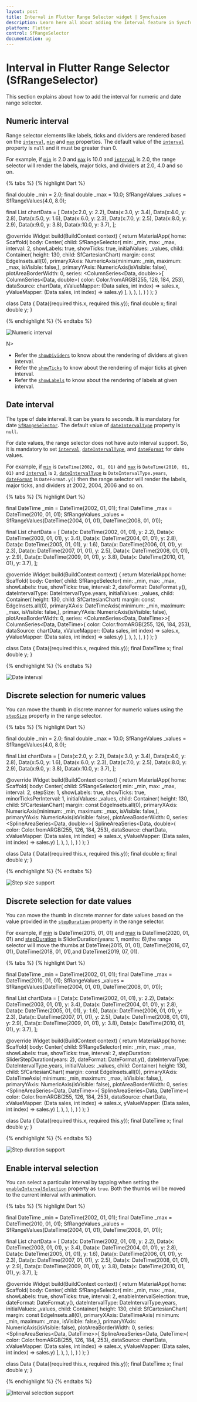 ```yaml
---
layout: post
title: Interval in Flutter Range Selector widget | Syncfusion
description: Learn here all about adding the Interval feature in Syncfusion Flutter Range Selector (SfRangeSelector) widget and more.
platform: Flutter
control: SfRangeSelector
documentation: ug
---
```


# Interval in Flutter Range Selector (SfRangeSelector)
This section explains about how to add the interval for numeric and date range selector.

## Numeric interval

Range selector elements like labels, ticks and dividers are rendered based on the [`interval`](https://pub.dev/documentation/syncfusion_flutter_sliders/latest/sliders/SfRangeSelector/interval.html), [`min`](https://pub.dev/documentation/syncfusion_flutter_sliders/latest/sliders/SfRangeSelector/min.html) and [`max`](https://pub.dev/documentation/syncfusion_flutter_sliders/latest/sliders/SfRangeSelector/max.html) properties. The default value of the [`interval`](https://pub.dev/documentation/syncfusion_flutter_sliders/latest/sliders/SfRangeSelector/interval.html) property is `null` and it must be greater than 0.

For example, if [`min`](https://pub.dev/documentation/syncfusion_flutter_sliders/latest/sliders/SfRangeSelector/min.html) is 2.0 and [`max`](https://pub.dev/documentation/syncfusion_flutter_sliders/latest/sliders/SfRangeSelector/max.html) is 10.0 and [`interval`](https://pub.dev/documentation/syncfusion_flutter_sliders/latest/sliders/SfRangeSelector/interval.html) is 2.0, the range selector will render the labels, major ticks, and dividers at 2.0, 4.0 and so on.

{% tabs %}
{% highlight Dart %}

final double _min = 2.0;
final double _max = 10.0;
SfRangeValues _values = SfRangeValues(4.0, 8.0);

final List<Data> chartData = <Data>[
    Data(x:2.0, y: 2.2),
    Data(x:3.0, y: 3.4),
    Data(x:4.0, y: 2.8),
    Data(x:5.0, y: 1.6),
    Data(x:6.0, y: 2.3),
    Data(x:7.0, y: 2.5),
    Data(x:8.0, y: 2.9),
    Data(x:9.0, y: 3.8),
    Data(x:10.0, y: 3.7),
];

@override
Widget build(BuildContext context) {
  return MaterialApp(
      home: Scaffold(
          body: Center(
              child: SfRangeSelector(
                    min: _min,
                    max: _max,
                    interval: 2,
                    showLabels: true,
                    showTicks: true,
                    initialValues: _values,
                    child: Container(
                    height: 130,
                    child: SfCartesianChart(
                        margin: const EdgeInsets.all(0),
                        primaryXAxis: NumericAxis(minimum: _min,
                            maximum: _max,
                            isVisible: false,),
                        primaryYAxis: NumericAxis(isVisible: false),
                        plotAreaBorderWidth: 0,
                        series: <ColumnSeries<Data, double>>[
                            ColumnSeries<Data, double>(
                                color: Color.fromARGB(255, 126, 184, 253),
                                dataSource: chartData,
                                    xValueMapper: (Data sales, int index) => sales.x,
                                    yValueMapper: (Data sales, int index) => sales.y)
                            ],
                        ),
                   ),
              ),
          )
      )
  );
}

class Data {
  Data({required this.x, required this.y});
  final double x;
  final double y;
}

{% endhighlight %}
{% endtabs %}

![Numeric interval](images/interval/numeric_interval.png)

N>
* Refer the [`showDividers`](https://pub.dev/documentation/syncfusion_flutter_sliders/latest/sliders/SfRangeSelector/showDividers.html) to know about the rendering of dividers at given interval.
* Refer the [`showTicks`](https://pub.dev/documentation/syncfusion_flutter_sliders/latest/sliders/SfRangeSelector/showTicks.html) to know about the rendering of major ticks at given interval.
* Refer the [`showLabels`](https://pub.dev/documentation/syncfusion_flutter_sliders/latest/sliders/SfRangeSelector/showLabels.html) to know about the rendering of labels at given interval.

## Date interval

The type of date interval. It can be years to seconds. It is mandatory for date [`SfRangeSelector`](https://pub.dev/documentation/syncfusion_flutter_sliders/latest/sliders/SfRangeSelector-class.html). The default value of [`dateIntervalType`](https://pub.dev/documentation/syncfusion_flutter_sliders/latest/sliders/SfRangeSelector/dateIntervalType.html) property is `null`.

For date values, the range selector does not have auto interval support. So, it is mandatory to set [`interval`](https://pub.dev/documentation/syncfusion_flutter_sliders/latest/sliders/SfRangeSelector/interval.html), [`dateIntervalType`](https://pub.dev/documentation/syncfusion_flutter_sliders/latest/sliders/SfRangeSelector/dateIntervalType.html), and [`dateFormat`](https://pub.dev/documentation/syncfusion_flutter_sliders/latest/sliders/SfRangeSelector/dateFormat.html) for date values.

For example, if [`min`](https://pub.dev/documentation/syncfusion_flutter_sliders/latest/sliders/SfRangeSelector/min.html) is `DateTime(2002, 01, 01)` and [`max`](https://pub.dev/documentation/syncfusion_flutter_sliders/latest/sliders/SfRangeSelector/max.html) is `DateTime(2010, 01, 01)` and [`interval`](https://pub.dev/documentation/syncfusion_flutter_sliders/latest/sliders/SfRangeSelector/interval.html) is `2`, [`dateIntervalType`](https://pub.dev/documentation/syncfusion_flutter_sliders/latest/sliders/SfRangeSelector/dateIntervalType.html) is `DateIntervalType.years`, [`dateFormat`](https://pub.dev/documentation/syncfusion_flutter_sliders/latest/sliders/SfRangeSelector/dateFormat.html) is `DateFormat.y()` then the range selector will render the labels, major ticks, and dividers at 2002, 2004, 2006 and so on.

{% tabs %}
{% highlight Dart %}

final DateTime _min = DateTime(2002, 01, 01);
final DateTime _max = DateTime(2010, 01, 01);
SfRangeValues _values = SfRangeValues(DateTime(2004, 01, 01), DateTime(2008, 01, 01));

final List<Data> chartData = <Data>[
    Data(x: DateTime(2002, 01, 01), y: 2.2),
    Data(x: DateTime(2003, 01, 01), y: 3.4),
    Data(x: DateTime(2004, 01, 01), y: 2.8),
    Data(x: DateTime(2005, 01, 01), y: 1.6),
    Data(x: DateTime(2006, 01, 01), y: 2.3),
    Data(x: DateTime(2007, 01, 01), y: 2.5),
    Data(x: DateTime(2008, 01, 01), y: 2.9),
    Data(x: DateTime(2009, 01, 01), y: 3.8),
    Data(x: DateTime(2010, 01, 01), y: 3.7),
];

@override
Widget build(BuildContext context) {
  return MaterialApp(
      home: Scaffold(
          body: Center(
              child: SfRangeSelector(
                    min: _min,
                    max: _max,
                    showLabels: true,
                    showTicks: true,
                    interval: 2,
                    dateFormat: DateFormat.y(),
                    dateIntervalType: DateIntervalType.years,
                    initialValues: _values,
                    child: Container(
                    height: 130,
                    child: SfCartesianChart(
                        margin: const EdgeInsets.all(0),
                        primaryXAxis: DateTimeAxis(
                            minimum: _min,
                            maximum: _max,
                            isVisible: false,),
                        primaryYAxis: NumericAxis(isVisible: false),
                        plotAreaBorderWidth: 0,
                        series: <ColumnSeries<Data, DateTime>>[
                            ColumnSeries<Data, DateTime>(
                                color: Color.fromARGB(255, 126, 184, 253),
                                dataSource: chartData,
                                xValueMapper: (Data sales, int index) => sales.x,
                                yValueMapper: (Data sales, int index) => sales.y)
                            ],
                        ),
                   ),
              ),
          )
      )
  );
}

class Data {
  Data({required this.x, required this.y});
  final DateTime x;
  final double y;
}

{% endhighlight %}
{% endtabs %}

![Date interval](images/interval/date_interval.png)

## Discrete selection for numeric values

You can move the thumb in discrete manner for numeric values using the [`stepSize`](https://pub.dev/documentation/syncfusion_flutter_sliders/latest/sliders/SfRangeSelector/stepSize.html) property in the range selector.

{% tabs %}
{% highlight Dart %}

final double _min = 2.0;
final double _max = 10.0;
SfRangeValues _values = SfRangeValues(4.0, 8.0);

final List<Data> chartData = <Data>[
    Data(x:2.0, y: 2.2),
    Data(x:3.0, y: 3.4),
    Data(x:4.0, y: 2.8),
    Data(x:5.0, y: 1.6),
    Data(x:6.0, y: 2.3),
    Data(x:7.0, y: 2.5),
    Data(x:8.0, y: 2.9),
    Data(x:9.0, y: 3.8),
    Data(x:10.0, y: 3.7),
];

@override
Widget build(BuildContext context) {
  return MaterialApp(
      home: Scaffold(
          body: Center(
              child: SfRangeSelector(
                    min: _min,
                    max: _max,
                    interval: 2,
                    stepSize: 1,
                    showLabels: true,
                    showTicks: true,
                    minorTicksPerInterval: 1,
                    initialValues: _values,
                    child: Container(
                    height: 130,
                    child: SfCartesianChart(
                        margin: const EdgeInsets.all(0),
                        primaryXAxis: NumericAxis(minimum: _min,
                            maximum: _max,
                            isVisible: false,),
                        primaryYAxis: NumericAxis(isVisible: false),
                        plotAreaBorderWidth: 0,
                        series: <SplineAreaSeries<Data, double>>[
                            SplineAreaSeries<Data, double>(
                                color: Color.fromARGB(255, 126, 184, 253),
                                dataSource: chartData,
                                    xValueMapper: (Data sales, int index) => sales.x,
                                    yValueMapper: (Data sales, int index) => sales.y)
                            ],
                        ),
                   ),
              ),
          )
      )
  );
}

class Data {
  Data({required this.x, required this.y});
  final double x;
  final double y;
}

{% endhighlight %}
{% endtabs %}

![Step size support](images/interval/selector-step-size-support.gif)

## Discrete selection for date values

You can move the thumb in discrete manner for date values based on the value provided in the [`stepDuration`](https://pub.dev/documentation/syncfusion_flutter_sliders/latest/sliders/SfRangeSelector/stepDuration.html) property in the range selector.

For example, if [min](https://pub.dev/documentation/syncfusion_flutter_sliders/latest/sliders/SfRangeSelector/min.html) is DateTime(2015, 01, 01) and [max](https://pub.dev/documentation/syncfusion_flutter_sliders/latest/sliders/SfRangeSelector/max.html) is DateTime(2020, 01, 01) and [stepDuration](https://pub.dev/documentation/syncfusion_flutter_sliders/latest/sliders/SfRangeSelector/stepDuration.html) is SliderDuration(years: 1, months: 6),the range selector will move the thumbs at DateTime(2015, 01, 01), DateTime(2016, 07, 01), DateTime(2018, 01, 01),and DateTime(2019, 07, 01).

{% tabs %}
{% highlight Dart %}

final DateTime _min = DateTime(2002, 01, 01);
final DateTime _max = DateTime(2010, 01, 01);
SfRangeValues _values = SfRangeValues(DateTime(2004, 01, 01), DateTime(2008, 01, 01));

final List<Data> chartData = <Data>[
  Data(x: DateTime(2002, 01, 01), y: 2.2),
  Data(x: DateTime(2003, 01, 01), y: 3.4),
  Data(x: DateTime(2004, 01, 01), y: 2.8),
  Data(x: DateTime(2005, 01, 01), y: 1.6),
  Data(x: DateTime(2006, 01, 01), y: 2.3),
  Data(x: DateTime(2007, 01, 01), y: 2.5),
  Data(x: DateTime(2008, 01, 01), y: 2.9),
  Data(x: DateTime(2009, 01, 01), y: 3.8),
  Data(x: DateTime(2010, 01, 01), y: 3.7),
];

@override
Widget build(BuildContext context) {
  return MaterialApp(
      home: Scaffold(
          body: Center(
            child: SfRangeSelector(
              min: _min,
              max: _max,
              showLabels: true,
              showTicks: true,
              interval: 2,
              stepDuration: SliderStepDuration(years: 2),
              dateFormat: DateFormat.y(),
              dateIntervalType: DateIntervalType.years,
              initialValues: _values,
              child: Container(
                height: 130,
                child: SfCartesianChart(
                  margin: const EdgeInsets.all(0),
                  primaryXAxis: DateTimeAxis(
                    minimum: _min,
                    maximum: _max,
                    isVisible: false,),
                  primaryYAxis: NumericAxis(isVisible: false),
                  plotAreaBorderWidth: 0,
                  series: <SplineAreaSeries<Data, DateTime>>[
                    SplineAreaSeries<Data, DateTime>(
                       color: Color.fromARGB(255, 126, 184, 253),
                       dataSource: chartData,
                       xValueMapper: (Data sales, int index) => sales.x,
                       yValueMapper: (Data sales, int index) => sales.y)
                  ],
                ),
              ),
            ),
          )
      )
  );
}

class Data {
  Data({required this.x, required this.y});
  final DateTime x;
  final double y;
}

{% endhighlight %}
{% endtabs %}

![Step duration support](images/interval/selector-step-duration-support.gif)

## Enable interval selection

You can select a particular interval by tapping when setting the [`enableIntervalSelection`](https://pub.dev/documentation/syncfusion_flutter_sliders/latest/sliders/SfRangeSelector/enableIntervalSelection.html) property as `true`. Both the thumbs will be moved to the current interval with animation.

{% tabs %}
{% highlight Dart %}

final DateTime _min = DateTime(2002, 01, 01);
final DateTime _max = DateTime(2010, 01, 01);
SfRangeValues _values = SfRangeValues(DateTime(2004, 01, 01), DateTime(2008, 01, 01));

final List<Data> chartData = <Data>[
  Data(x: DateTime(2002, 01, 01), y: 2.2),
  Data(x: DateTime(2003, 01, 01), y: 3.4),
  Data(x: DateTime(2004, 01, 01), y: 2.8),
  Data(x: DateTime(2005, 01, 01), y: 1.6),
  Data(x: DateTime(2006, 01, 01), y: 2.3),
  Data(x: DateTime(2007, 01, 01), y: 2.5),
  Data(x: DateTime(2008, 01, 01), y: 2.9),
  Data(x: DateTime(2009, 01, 01), y: 3.8),
  Data(x: DateTime(2010, 01, 01), y: 3.7),
];

@override
Widget build(BuildContext context) {
  return MaterialApp(
      home: Scaffold(
          body: Center(
            child: SfRangeSelector(
              min: _min,
              max: _max,
              showLabels: true,
              showTicks: true,
              interval: 2,
              enableIntervalSelection: true,
              dateFormat: DateFormat.y(),
              dateIntervalType: DateIntervalType.years,
              initialValues: _values,
              child: Container(
                height: 130,
                child: SfCartesianChart(
                  margin: const EdgeInsets.all(0),
                  primaryXAxis: DateTimeAxis(
                    minimum: _min,
                    maximum: _max,
                    isVisible: false,),
                  primaryYAxis: NumericAxis(isVisible: false),
                  plotAreaBorderWidth: 0,
                  series: <SplineAreaSeries<Data, DateTime>>[
                    SplineAreaSeries<Data, DateTime>(
                        color: Color.fromARGB(255, 126, 184, 253),
                        dataSource: chartData,
                        xValueMapper: (Data sales, int index) => sales.x,
                        yValueMapper: (Data sales, int index) => sales.y)
                  ],
                ),
              ),
            ),
          )
      )
  );
}

class Data {
  Data({required this.x, required this.y});
  final DateTime x;
  final double y;
}

{% endhighlight %}
{% endtabs %}

![Interval selection support](images/interval/selector-interval-selection-support.gif)
